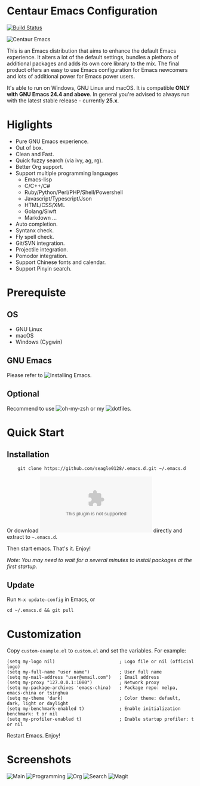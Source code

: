 Centaur Emacs Configuration
============================

[![Build Status](https://travis-ci.org/seagle0128/.emacs.d.svg?branch=master)](https://travis-ci.org/seagle0128/.emacs.d)

![Centaur Emacs](images/logos/logo.png)

This is an Emacs distribution that aims to enhance the default
Emacs experience. It alters a lot of the default settings,
bundles a plethora of additional packages and adds its own core
library to the mix. The final product offers an easy to use Emacs
configuration for Emacs newcomers and lots of additional power for
Emacs power users.

It's able to run on Windows, GNU Linux and macOS. It is compatible **ONLY with
GNU Emacs 24.4 and above**. In general you're advised to always run with the
latest stable release - currently **25.x**.

# Higlights

- Pure GNU Emacs experience.
- Out of box.
- Clean and Fast.
- Quick fuzzy search (via ivy, ag, rg).
- Better Org support.
- Support multiple programming languages
  - Emacs-lisp
  - C/C++/C#
  - Ruby/Python/Perl/PHP/Shell/Powershell
  - Javascript/Typescript/Json
  - HTML/CSS/XML
  - Golang/Siwft
  - Markdown
  ...
- Auto completion.
- Syntanx check.
- Fly spell check.
- Git/SVN integration.
- Projectile integration.
- Pomodor integration.
- Support Chinese fonts and calendar.
- Support Pinyin search.

# Prerequiste

## OS

- GNU Linux
- macOS
- Windows (Cygwin)

## GNU Emacs

Please refer to ![Installing Emacs](http://wikemacs.org/index.php/Installing_Emacs).

## Optional

Recommend to use ![oh-my-zsh](https://github.com/robbyrussell/oh-my-zsh) or my
![dotfiles](https://github.com/seagle0128/dotfiles).

# Quick Start

## Installation

```shell
    git clone https://github.com/seagle0128/.emacs.d.git ~/.emacs.d
```

Or download ![zip package](https://github.com/seagle0128/.emacs.d/archive/master.zip)
directly and extract to `~.emacs.d`.

Then start emacs. That's it. Enjoy!

*Note: You may need to wait for a several minutes to install packages at the
first startup.*

## Update

Run `M-x update-config` in Emacs, or

``` shell
cd ~/.emacs.d && git pull
```
# Customization
Copy `custom-example.el` to `custom.el` and set the variables. For example:

```emacs-lisp
(setq my-logo nil)                        ; Logo file or nil (official logo)
(setq my-full-name "user name")           ; User full name
(setq my-mail-address "user@email.com")   ; Email address
(setq my-proxy "127.0.0.1:1080")          ; Network proxy
(setq my-package-archives 'emacs-china)   ; Package repo: melpa, emacs-china or tsinghua
(setq my-theme 'dark)                     ; Color theme: default, dark, light or daylight
(setq my-benchmark-enabled t)             ; Enable initialization benchmark: t or nil
(setq my-profiler-enabled t)              ; Enable startup profiler: t or nil

```

Restart Emacs. Enjoy!

# Screenshots

![Main](images/screenshots/main.png)
![Programming](images/screenshots/programming.png)
![Org](images/screenshots/org.png)
![Search](images/screenshots/search.png)
![Magit](images/screenshots/magit.png)

